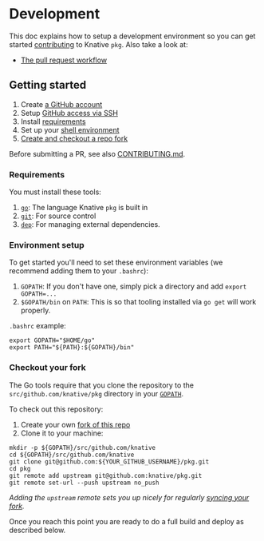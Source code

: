 # Development

This doc explains how to setup a development environment so you can get started
[contributing](https://github.com/knative/docs/blob/master/community/CONTRIBUTING.md)
to Knative `pkg`. Also take a look at:

- [The pull request workflow](https://github.com/knative/docs/blob/master/community/CONTRIBUTING.md#pull-requests)

## Getting started

1. Create [a GitHub account](https://github.com/join)
1. Setup
   [GitHub access via SSH](https://help.github.com/articles/connecting-to-github-with-ssh/)
1. Install [requirements](#requirements)
1. Set up your [shell environment](#environment-setup)
1. [Create and checkout a repo fork](#checkout-your-fork)

Before submitting a PR, see also [CONTRIBUTING.md](./CONTRIBUTING.md).

### Requirements

You must install these tools:

1. [`go`](https://golang.org/doc/install): The language Knative `pkg` is built
   in
1. [`git`](https://help.github.com/articles/set-up-git/): For source control
1. [`dep`](https://github.com/golang/dep): For managing external dependencies.

### Environment setup

To get started you'll need to set these environment variables (we recommend
adding them to your `.bashrc`):

1. `GOPATH`: If you don't have one, simply pick a directory and add
   `export GOPATH=...`
1. `$GOPATH/bin` on `PATH`: This is so that tooling installed via `go get` will
   work properly.

`.bashrc` example:

```shell
export GOPATH="$HOME/go"
export PATH="${PATH}:${GOPATH}/bin"
```

### Checkout your fork

The Go tools require that you clone the repository to the
`src/github.com/knative/pkg` directory in your
[`GOPATH`](https://github.com/golang/go/wiki/SettingGOPATH).

To check out this repository:

1. Create your own
   [fork of this repo](https://help.github.com/articles/fork-a-repo/)
1. Clone it to your machine:

```shell
mkdir -p ${GOPATH}/src/github.com/knative
cd ${GOPATH}/src/github.com/knative
git clone git@github.com:${YOUR_GITHUB_USERNAME}/pkg.git
cd pkg
git remote add upstream git@github.com:knative/pkg.git
git remote set-url --push upstream no_push
```

_Adding the `upstream` remote sets you up nicely for regularly
[syncing your fork](https://help.github.com/articles/syncing-a-fork/)._

Once you reach this point you are ready to do a full build and deploy as
described below.
